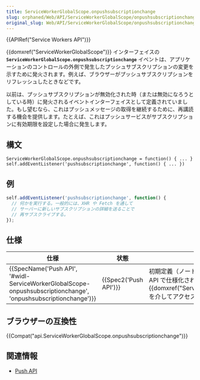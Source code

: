 ```yaml
---
title: ServiceWorkerGlobalScope.onpushsubscriptionchange
slug: orphaned/Web/API/ServiceWorkerGlobalScope/onpushsubscriptionchange
original_slug: Web/API/ServiceWorkerGlobalScope/onpushsubscriptionchange
---
```


{{APIRef("Service Workers API")}}

{{domxref("ServiceWorkerGlobalScope")}} インターフェイスの **`ServiceWorkerGlobalScope.onpushsubscriptionchange`** イベントは、アプリケーションのコントロールの外側で発生したプッシュサブスクリプションの変更を示すために発火されます。例えば、ブラウザーがプッシュサブスクリプションをリフレッシュしたときなどです。

以前は、プッシュサブスクリプションが無効化された時（または無効になろうとしている時）に発火されるイベントインターフェイスとして定義されていました。もし望むなら、これはプッシュメッセージの取得を継続するために、再講読する機会を提供します。たとえば、これはプッシュサービスがサブスクリプションに有効期限を設定した場合に発生します。

## 構文

```
ServiceWorkerGlobalScope.onpushsubscriptionchange = function() { ... }
self.addEventListener('pushsubscriptionchange', function() { ... })
```

## 例

```js
self.addEventListener('pushsubscriptionchange', function() {
  // 何かを実行する。一般的には、XHR や Fetch を通して
  // サーバーに新しいサブスクリプションの詳細を送ることで
  // 再サブスクライブする。
});
```

## 仕様

| 仕様                                                                                                                                                 | 状態                         | コメント                                                                                                                                           |
| ---------------------------------------------------------------------------------------------------------------------------------------------------- | ---------------------------- | -------------------------------------------------------------------------------------------------------------------------------------------------- |
| {{SpecName('Push API', '#widl-ServiceWorkerGlobalScope-onpushsubscriptionchange', 'onpushsubscriptionchange')}} | {{Spec2('Push API')}} | 初期定義（ノート： このイベントは Push API で仕様化されていますが、{{domxref("ServiceWorkerGlobalScope")}} を介してアクセスします）。 |

## ブラウザーの互換性

{{Compat("api.ServiceWorkerGlobalScope.onpushsubscriptionchange")}}

## 関連情報

- [Push API](/ja/docs/Web/API/Push_API)

